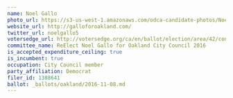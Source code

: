 ```yaml
---
name: Noel Gallo
photo_url: https://s3-us-west-1.amazonaws.com/odca-candidate-photos/Noel-Gallo.png
website_url: http://galloforoakland.com/
twitter_url: noelgallo5
votersedge_url: http://votersedge.org/ca/en/ballot/election/area/42/contests/contest/13237/candidate/130759?&county=Alameda%20County&election_authority_id=1
committee_name: ReElect Noel Gallo for Oakland City Council 2016
is_accepted_expenditure_ceiling: true
is_incumbent: true
occupation: City Council member
party_affiliation: Democrat
filer_id: 1388641
ballot: _ballots/oakland/2016-11-08.md
---
```

